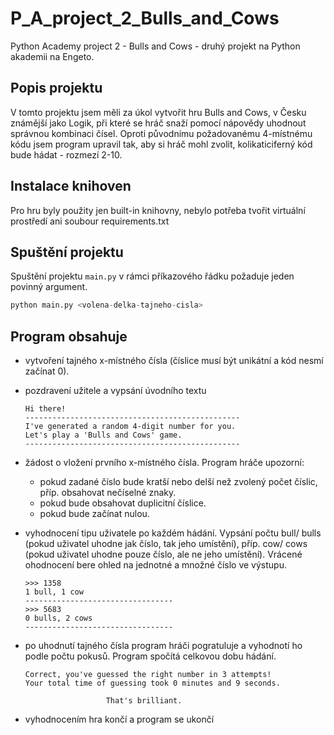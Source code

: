 # P_A_project_2_Bulls_and_Cows
Python Academy project 2 - Bulls and Cows - druhý projekt na Python akademii na Engeto.

## Popis projektu
V tomto projektu jsem měli za úkol vytvořit hru Bulls and Cows, v Česku známější jako Logik, při které se hráč snaží pomocí nápovědy uhodnout správnou kombinaci čísel. 
Oproti původnímu požadovanému 4-místnému kódu jsem program upravil tak, aby si hráč mohl zvolit, kolikaticiferný kód bude hádat - rozmezí 2-10.

## Instalace knihoven
Pro hru byly použity jen built-in knihovny, nebylo potřeba tvořit virtuální prostředí ani soubour requirements.txt

## Spuštění projektu
Spuštění projektu `main.py` v rámci příkazového řádku požaduje jeden povinný argument.
```python
python main.py <volena-delka-tajneho-cisla>
```

## Program obsahuje
- vytvoření tajného x-místného čísla (číslice musí být unikátní a kód nesmí začínat 0). 

- pozdravení užitele a vypsání úvodního textu
    ```
    Hi there!
    ------------------------------------------------
    I've generated a random 4-digit number for you.
    Let's play a 'Bulls and Cows' game.
    ------------------------------------------------
    ```
- žádost o vložení prvního x-místného čísla. Program hráče upozorní:
    - pokud zadané číslo bude kratší nebo delší než zvolený počet číslic, příp. obsahovat nečíselné znaky.
    - pokud bude obsahovat duplicitní číslice.
    - pokud bude začínat nulou.

- vyhodnocení tipu uživatele po každém hádání. Vypsání počtu bull/ bulls (pokud uživatel uhodne jak číslo, tak jeho umístění), příp. cow/ cows (pokud uživatel uhodne pouze číslo, ale ne jeho umístění). Vrácené ohodnocení bere ohled na jednotné a množné číslo ve výstupu.
    ```
    >>> 1358
    1 bull, 1 cow
    ---------------------------------
    >>> 5683
    0 bulls, 2 cows
    ---------------------------------
    ```

- po uhodnutí tajného čísla program hráči pogratuluje a vyhodnotí ho podle počtu pokusů. Program spočítá celkovou dobu hádání.
    ```
    Correct, you've guessed the right number in 3 attempts!
    Your total time of guessing took 0 minutes and 9 seconds.

                      That's brilliant.
    ```
- vyhodnocením hra končí a program se ukončí




